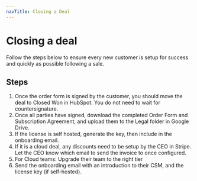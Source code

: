 ```yaml
---
navTitle: Closing a Deal
---
```


# Closing a deal

Follow the steps below to ensure every new customer is setup for success and quickly as possible following a sale.

## Steps

1. Once the order form is signed by the customer, you should move the deal to Closed Won in HubSpot. You do not need to wait for countersignature.
1. Once all parties have signed, download the completed Order Form and Subscription Agreement, and upload them to the Legal folder in Google Drive.
1. If the license is self hosted, generate the key, then include in the onboarding email.
1. If it is a cloud deal, any discounts need to be setup by the CEO in Stripe. Let the CEO know which email to send the invoice to once configured.
1. For Cloud teams: Upgrade their team to the right tier 
1. Send the onboarding email with an introduction to their CSM, and the license key (if self-hosted).
